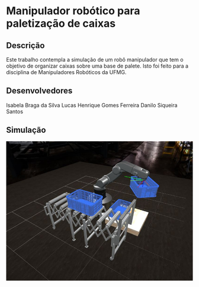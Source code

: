 # Manipulador robótico para paletização de caixas

## Descrição

Este trabalho contempla a simulação de um robô manipulador que tem o objetivo de organizar caixas sobre uma base de palete.
Isto foi feito para a disciplina de Manipuladores Robóticos da UFMG.

## Desenvolvedores

Isabela Braga da Silva
Lucas Henrique Gomes Ferreira
Danilo Siqueira Santos

## Simulação

[![Watch the video](https://raw.githubusercontent.com/IsabelaBraga96/TP_Manipuladores_Roboticos/master/Capa_Video.JPG)](https://youtu.be/RuAgqOUBFWE)



